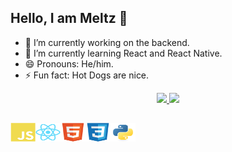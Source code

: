 ## Hello, I am Meltz 👋


- 🔭 I’m currently working on the backend.
- 🌱 I’m currently learning React and React Native.
- 😄 Pronouns: He/him.
- ⚡ Fun fact: Hot Dogs are nice.

<div align="center">
  <a href="https://github.com/meltzdev">
  <img height="160em" src="https://github-readme-stats.vercel.app/api?username=meltzdev&show_icons=true&theme=tokyonight&include_all_commits=true&count_private=true"/>
  <img height="160em" src="https://github-readme-stats.vercel.app/api/top-langs/?username=meltzdev&layout=compact&langs_count=7&theme=tokyonight"/>
</div>
  
##
  
<div style="display: flex; align: center"><br>
  <img align="center" alt="Rafa-Js" height="30" width="40" src="https://raw.githubusercontent.com/devicons/devicon/master/icons/javascript/javascript-plain.svg">
  <img align="center" alt="Rafa-React" height="30" width="40" src="https://raw.githubusercontent.com/devicons/devicon/master/icons/react/react-original.svg">
  <img align="center" alt="Rafa-HTML" height="30" width="40" src="https://raw.githubusercontent.com/devicons/devicon/master/icons/html5/html5-original.svg">
  <img align="center" alt="Rafa-CSS" height="30" width="40" src="https://raw.githubusercontent.com/devicons/devicon/master/icons/css3/css3-original.svg">
  <img align="center" alt="Rafa-Python" height="30" width="40" src="https://raw.githubusercontent.com/devicons/devicon/master/icons/python/python-original.svg">
</div>
  
